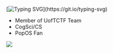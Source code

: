 [![Typing SVG](https://readme-typing-svg.herokuapp.com?font=Fira+Code&pause=1000&color=1678FF&width=435&lines=Hello!+I%E2%80%99m+Joseph%2C+a+student+at+UofT.;Check+out+my+Github+page!)](https://git.io/typing-svg)

* Member of UofTCTF Team
* CogSci/CS
* PopOS Fan

![](https://komarev.com/ghpvc/?username=TheGuardian226)

